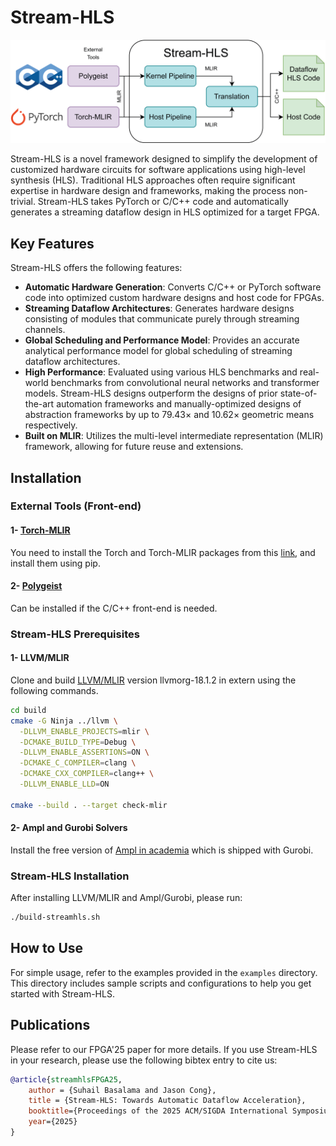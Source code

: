 # Stream-HLS

![Stream-HLS](framework.png)

Stream-HLS is a novel framework designed to simplify the development of customized hardware circuits for software applications using high-level synthesis (HLS). Traditional HLS approaches often require significant expertise in hardware design and frameworks, making the process non-trivial. Stream-HLS takes PyTorch or C/C++ code and automatically generates a streaming dataflow design in HLS optimized for a target FPGA.

## Key Features

Stream-HLS offers the following features:

- **Automatic Hardware Generation**: Converts C/C++ or PyTorch software code into optimized custom hardware designs and host code for FPGAs.
- **Streaming Dataflow Architectures**: Generates hardware designs consisting of modules that communicate purely through streaming channels.
- **Global Scheduling and Performance Model**: Provides an accurate analytical performance model for global scheduling of streaming dataflow architectures.
- **High Performance**: Evaluated using various HLS benchmarks and real-world benchmarks from convolutional neural networks and transformer models. Stream-HLS designs outperform the designs of prior state-of-the-art automation frameworks and manually-optimized designs of abstraction frameworks by up to 79.43× and 10.62× geometric means respectively.
- **Built on MLIR**: Utilizes the multi-level intermediate representation (MLIR) framework, allowing for future reuse and extensions.

## Installation

### External Tools (Front-end)
#### 1- [Torch-MLIR](https://github.com/llvm/torch-mlir)
You need to install the Torch and Torch-MLIR packages from this [link](https://github.com/llvm/torch-mlir/releases/tag/snapshot-20240127.1096), and install them using pip.
#### 2- [Polygeist](https://github.com/llvm/Polygeist)
Can be installed if the C/C++ front-end is needed.

### Stream-HLS Prerequisites
#### 1- LLVM/MLIR
Clone and build [LLVM/MLIR](https://github.com/llvm/llvm-project/tree/llvmorg-18.1.2) version llvmorg-18.1.2 in extern using the following commands.

```sh
cd build
cmake -G Ninja ../llvm \
  -DLLVM_ENABLE_PROJECTS=mlir \
  -DCMAKE_BUILD_TYPE=Debug \
  -DLLVM_ENABLE_ASSERTIONS=ON \
  -DCMAKE_C_COMPILER=clang \
  -DCMAKE_CXX_COMPILER=clang++ \
  -DLLVM_ENABLE_LLD=ON

cmake --build . --target check-mlir
```

#### 2- Ampl and Gurobi Solvers
Install the free version of [Ampl in academia](https://ampl.com/ampl-in-academia/) which is shipped with Gurobi.

### Stream-HLS Installation
After installing LLVM/MLIR and Ampl/Gurobi, please run:
```sh
./build-streamhls.sh
``` 

## How to Use

For simple usage, refer to the examples provided in the `examples` directory. This directory includes sample scripts and configurations to help you get started with Stream-HLS.


## Publications
Please refer to our FPGA'25 paper for more details. If you use Stream-HLS in your research, please use the following bibtex entry to cite us:
```bibtex
@article{streamhlsFPGA25,
    author = {Suhail Basalama and Jason Cong},
    title = {Stream-HLS: Towards Automatic Dataflow Acceleration},
    booktitle={Proceedings of the 2025 ACM/SIGDA International Symposium on Field-Programmable Gate Arrays},
    year={2025}
}
```


